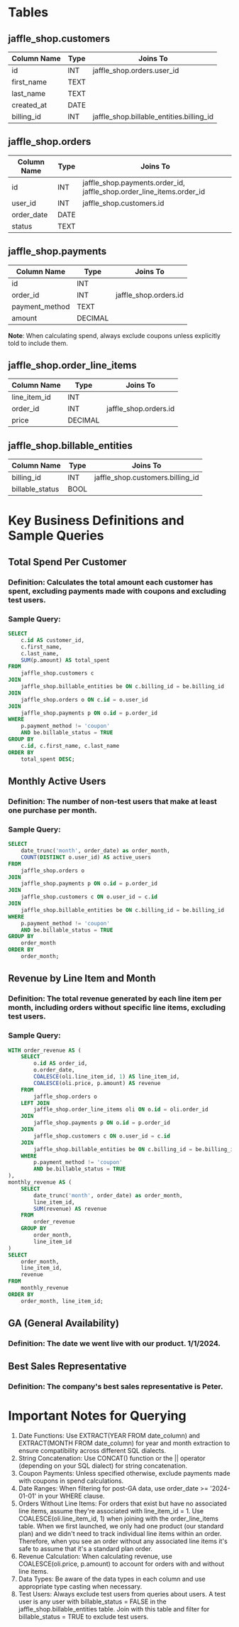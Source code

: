 # Tables

## jaffle_shop.customers
| Column Name | Type | Joins To |
|------------|------|----------|
| id | INT | jaffle_shop.orders.user_id |
| first_name | TEXT | |
| last_name | TEXT | |
| created_at | DATE | |
| billing_id | INT | jaffle_shop.billable_entities.billing_id |

## jaffle_shop.orders
| Column Name | Type | Joins To |
|------------|------|----------|
| id | INT | jaffle_shop.payments.order_id, jaffle_shop.order_line_items.order_id |
| user_id | INT | jaffle_shop.customers.id |
| order_date | DATE | |
| status | TEXT | |

## jaffle_shop.payments
| Column Name | Type | Joins To |
|------------|------|----------|
| id | INT | |
| order_id | INT | jaffle_shop.orders.id |
| payment_method | TEXT | |
| amount | DECIMAL | |

**Note**: When calculating spend, always exclude coupons unless explicitly told to include them.

## jaffle_shop.order_line_items
| Column Name | Type | Joins To |
|------------|------|----------|
| line_item_id | INT | |
| order_id | INT | jaffle_shop.orders.id |
| price | DECIMAL | |

## jaffle_shop.billable_entities
| Column Name | Type | Joins To |
|------------|------|----------|
| billing_id | INT | jaffle_shop.customers.billing_id |
| billable_status | BOOL | |

# Key Business Definitions and Sample Queries

## Total Spend Per Customer
### Definition: Calculates the total amount each customer has spent, excluding payments made with coupons and excluding test users.
### Sample Query:
```sql
SELECT 
    c.id AS customer_id,
    c.first_name,
    c.last_name,
    SUM(p.amount) AS total_spent
FROM 
    jaffle_shop.customers c
JOIN 
    jaffle_shop.billable_entities be ON c.billing_id = be.billing_id
JOIN 
    jaffle_shop.orders o ON c.id = o.user_id
JOIN 
    jaffle_shop.payments p ON o.id = p.order_id
WHERE 
    p.payment_method != 'coupon'
    AND be.billable_status = TRUE
GROUP BY 
    c.id, c.first_name, c.last_name
ORDER BY 
    total_spent DESC;
```

## Monthly Active Users
### Definition: The number of non-test users that make at least one purchase per month.
### Sample Query:
```sql
SELECT
    date_trunc('month', order_date) as order_month,
    COUNT(DISTINCT o.user_id) AS active_users
FROM
    jaffle_shop.orders o
JOIN
    jaffle_shop.payments p ON o.id = p.order_id
JOIN
    jaffle_shop.customers c ON o.user_id = c.id
JOIN
    jaffle_shop.billable_entities be ON c.billing_id = be.billing_id
WHERE
    p.payment_method != 'coupon'
    AND be.billable_status = TRUE
GROUP BY
    order_month
ORDER BY
    order_month;
```

## Revenue by Line Item and Month
### Definition: The total revenue generated by each line item per month, including orders without specific line items, excluding test users.
### Sample Query:
```sql
WITH order_revenue AS (
    SELECT
        o.id AS order_id,
        o.order_date,
        COALESCE(oli.line_item_id, 1) AS line_item_id,
        COALESCE(oli.price, p.amount) AS revenue
    FROM
        jaffle_shop.orders o
    LEFT JOIN
        jaffle_shop.order_line_items oli ON o.id = oli.order_id
    JOIN
        jaffle_shop.payments p ON o.id = p.order_id
    JOIN
        jaffle_shop.customers c ON o.user_id = c.id
    JOIN
        jaffle_shop.billable_entities be ON c.billing_id = be.billing_id
    WHERE
        p.payment_method != 'coupon'
        AND be.billable_status = TRUE
),
monthly_revenue AS (
    SELECT
        date_trunc('month', order_date) as order_month,
        line_item_id,
        SUM(revenue) AS revenue
    FROM
        order_revenue
    GROUP BY
        order_month,
        line_item_id
)
SELECT
    order_month,
    line_item_id,
    revenue
FROM
    monthly_revenue
ORDER BY
    order_month, line_item_id;
```

## GA (General Availability)
### Definition: The date we went live with our product. 1/1/2024.

## Best Sales Representative
### Definition: The company's best sales representative is Peter.

# Important Notes for Querying
1. Date Functions: Use EXTRACT(YEAR FROM date_column) and EXTRACT(MONTH FROM date_column) for year and month extraction to ensure compatibility across different SQL dialects.
2. String Concatenation: Use CONCAT() function or the || operator (depending on your SQL dialect) for string concatenation.
3. Coupon Payments: Unless specified otherwise, exclude payments made with coupons in spend calculations.
4. Date Ranges: When filtering for post-GA data, use order_date >= '2024-01-01' in your WHERE clause.
5. Orders Without Line Items: For orders that exist but have no associated line items, assume they're associated with line_item_id = 1. Use COALESCE(oli.line_item_id, 1) when joining with the order_line_items table. When we first launched, we only had one product (our standard plan) and we didn't need to track individual line items within an order. Therefore, when you see an order without any associated line items it's safe to assume that it's a standard plan order.
6. Revenue Calculation: When calculating revenue, use COALESCE(oli.price, p.amount) to account for orders with and without line items.
7. Data Types: Be aware of the data types in each column and use appropriate type casting when necessary.
8. Test Users: Always exclude test users from queries about users. A test user is any user with billable_status = FALSE in the jaffle_shop.billable_entities table. Join with this table and filter for billable_status = TRUE to exclude test users.